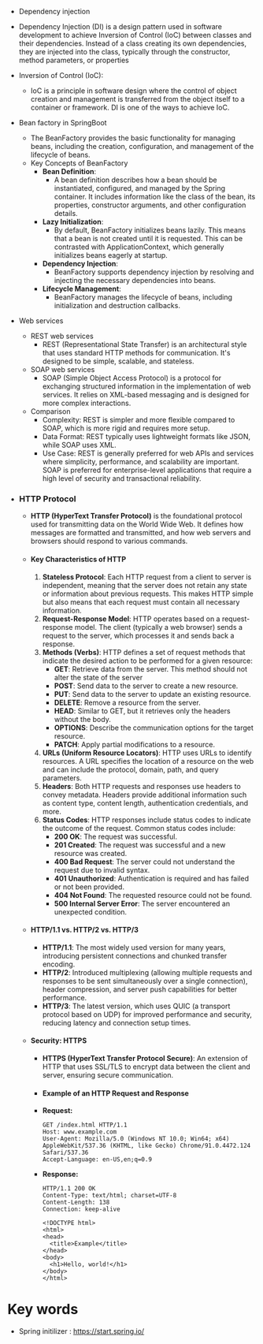 - Dependency injection
- Dependency Injection (DI) is a design pattern used in software development to achieve Inversion of Control (IoC) between classes and their dependencies. Instead of a class creating its own dependencies, they are injected into the class, typically through the constructor, method parameters, or properties
- Inversion of Control (IoC):
  - IoC is a principle in software design where the control of object creation and management is transferred from the object itself to a container or framework. DI is one of the ways to achieve IoC.
- Bean factory in SpringBoot
  - The BeanFactory provides the basic functionality for managing beans, including the creation, configuration, and management of the lifecycle of beans.
  - Key Concepts of BeanFactory
    - **Bean Definition**:
      - A bean definition describes how a bean should be instantiated, configured, and managed by the Spring container. It includes information like the class of the bean, its properties, constructor arguments, and other configuration details.
    - **Lazy Initialization**:
      - By default, BeanFactory initializes beans lazily. This means that a bean is not created until it is requested. This can be contrasted with ApplicationContext, which generally initializes beans eagerly at startup.
    - **Dependency Injection**:
      - BeanFactory supports dependency injection by resolving and injecting the necessary dependencies into beans.
    - **Lifecycle Management**:
      - BeanFactory manages the lifecycle of beans, including initialization and destruction callbacks.
- Web services
  - REST web services
    - REST (Representational State Transfer) is an architectural style that uses standard HTTP methods for communication. It's designed to be simple, scalable, and stateless.
  - SOAP web services
    - SOAP (Simple Object Access Protocol) is a protocol for exchanging structured information in the implementation of web services. It relies on XML-based messaging and is designed for more complex interactions.
  - Comparison
    - Complexity: REST is simpler and more flexible compared to SOAP, which is more rigid and requires more setup.
    - Data Format: REST typically uses lightweight formats like JSON, while SOAP uses XML.
    - Use Case: REST is generally preferred for web APIs and services where simplicity, performance, and scalability are important. SOAP is preferred for enterprise-level applications that require a high level of security and transactional reliability.

- ### HTTP Protocol
  - **HTTP (HyperText Transfer Protocol)** is the foundational protocol used for transmitting data on the World Wide Web. It defines how messages are formatted and transmitted, and how web servers and browsers should respond to various commands.
  - #### Key Characteristics of HTTP
    1. **Stateless Protocol**: Each HTTP request from a client to server is independent, meaning that the server does not retain any state or information about previous requests. This makes HTTP simple but also means that each request must contain all necessary information.
    2. **Request-Response Model**: HTTP operates based on a request-response model. The client (typically a web browser) sends a request to the server, which processes it and sends back a response.
    3. **Methods (Verbs)**: HTTP defines a set of request methods that indicate the desired action to be performed for a given resource:
       - **GET**: Retrieve data from the server. This method should not alter the state of the server
       - **POST**: Send data to the server to create a new resource.
       - **PUT**: Send data to the server to update an existing resource.
       - **DELETE**: Remove a resource from the server.
       - **HEAD**: Similar to GET, but it retrieves only the headers without the body.
       - **OPTIONS**: Describe the communication options for the target resource.
       - **PATCH**: Apply partial modifications to a resource.
    4. **URLs (Uniform Resource Locators)**: HTTP uses URLs to identify resources. A URL specifies the location of a resource on the web and can include the protocol, domain, path, and query parameters.
    5. **Headers**: Both HTTP requests and responses use headers to convey metadata. Headers provide additional information such as content type, content length, authentication credentials, and more.
    6. **Status Codes**: HTTP responses include status codes to indicate the outcome of the request. Common status codes include:
       - **200 OK**: The request was successful.
       - **201 Created**: The request was successful and a new resource was created.
       - **400 Bad Request**: The server could not understand the request due to invalid syntax.
       - **401 Unauthorized**: Authentication is required and has failed or not been provided.
       - **404 Not Found**: The requested resource could not be found.
       - **500 Internal Server Error**: The server encountered an unexpected condition.
  - #### HTTP/1.1 vs. HTTP/2 vs. HTTP/3
    - **HTTP/1.1**: The most widely used version for many years, introducing persistent connections and chunked transfer encoding.
    - **HTTP/2**: Introduced multiplexing (allowing multiple requests and responses to be sent simultaneously over a single connection), header compression, and server push capabilities for better performance.
    - **HTTP/3**: The latest version, which uses QUIC (a transport protocol based on UDP) for improved performance and security, reducing latency and connection setup times.
  - #### Security: HTTPS
    - **HTTPS (HyperText Transfer Protocol Secure)**: An extension of HTTP that uses SSL/TLS to encrypt data between the client and server, ensuring secure communication.
    - #### Example of an HTTP Request and Response
    - **Request:**
        ```plaintext
        GET /index.html HTTP/1.1
        Host: www.example.com
        User-Agent: Mozilla/5.0 (Windows NT 10.0; Win64; x64) AppleWebKit/537.36 (KHTML, like Gecko) Chrome/91.0.4472.124 Safari/537.36
        Accept-Language: en-US,en;q=0.9
        ```
    - **Response:**
        ```plaintext
        HTTP/1.1 200 OK
        Content-Type: text/html; charset=UTF-8
        Content-Length: 138
        Connection: keep-alive
        
        <!DOCTYPE html>
        <html>
        <head>
          <title>Example</title>
        </head>
        <body>
          <h1>Hello, world!</h1>
        </body>
        </html>
        ```

# Key words
- Spring initilizer : https://start.spring.io/